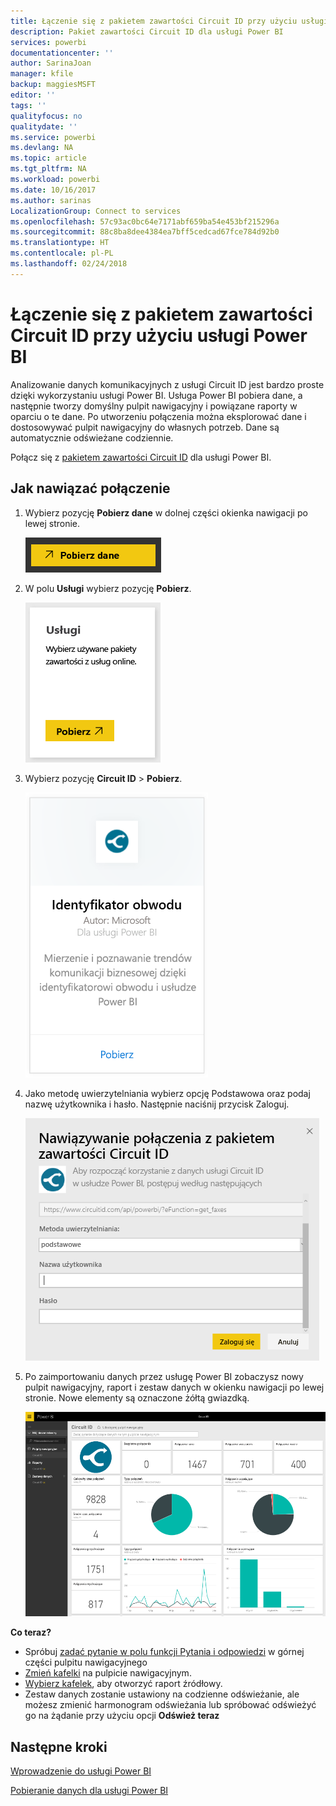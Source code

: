 ```yaml
---
title: Łączenie się z pakietem zawartości Circuit ID przy użyciu usługi Power BI
description: Pakiet zawartości Circuit ID dla usługi Power BI
services: powerbi
documentationcenter: ''
author: SarinaJoan
manager: kfile
backup: maggiesMSFT
editor: ''
tags: ''
qualityfocus: no
qualitydate: ''
ms.service: powerbi
ms.devlang: NA
ms.topic: article
ms.tgt_pltfrm: NA
ms.workload: powerbi
ms.date: 10/16/2017
ms.author: sarinas
LocalizationGroup: Connect to services
ms.openlocfilehash: 57c93ac0bc64e7171abf659ba54e453bf215296a
ms.sourcegitcommit: 88c8ba8dee4384ea7bff5cedcad67fce784d92b0
ms.translationtype: HT
ms.contentlocale: pl-PL
ms.lasthandoff: 02/24/2018
---
```

# <a name="connect-to-circuit-id-with-power-bi"></a>Łączenie się z pakietem zawartości Circuit ID przy użyciu usługi Power BI
Analizowanie danych komunikacyjnych z usługi Circuit ID jest bardzo proste dzięki wykorzystaniu usługi Power BI. Usługa Power BI pobiera dane, a następnie tworzy domyślny pulpit nawigacyjny i powiązane raporty w oparciu o te dane. Po utworzeniu połączenia można eksplorować dane i dostosowywać pulpit nawigacyjny do własnych potrzeb. Dane są automatycznie odświeżane codziennie.

Połącz się z [pakietem zawartości Circuit ID](https://app.powerbi.com/getdata/services/circuitid) dla usługi Power BI.

## <a name="how-to-connect"></a>Jak nawiązać połączenie
1. Wybierz pozycję **Pobierz dane** w dolnej części okienka nawigacji po lewej stronie.
   
    ![](media/service-connect-to-circuit-id/getdata.png)
2. W polu **Usługi** wybierz pozycję **Pobierz**.
   
    ![](media/service-connect-to-circuit-id/services.png)
3. Wybierz pozycję **Circuit ID** \> **Pobierz**.
   
    ![](media/service-connect-to-circuit-id/circuitid.png)
4. Jako metodę uwierzytelniania wybierz opcję Podstawowa oraz podaj nazwę użytkownika i hasło. Następnie naciśnij przycisk Zaloguj.
   
    ![](media/service-connect-to-circuit-id/circuitid_login.png)
5. Po zaimportowaniu danych przez usługę Power BI zobaczysz nowy pulpit nawigacyjny, raport i zestaw danych w okienku nawigacji po lewej stronie. Nowe elementy są oznaczone żółtą gwiazdką.
   
    ![](media/service-connect-to-circuit-id/circuitid_dashboard_chrome.png)

**Co teraz?**

* Spróbuj [zadać pytanie w polu funkcji Pytania i odpowiedzi](power-bi-q-and-a.md) w górnej części pulpitu nawigacyjnego
* [Zmień kafelki](service-dashboard-edit-tile.md) na pulpicie nawigacyjnym.
* [Wybierz kafelek](service-dashboard-tiles.md), aby otworzyć raport źródłowy.
* Zestaw danych zostanie ustawiony na codzienne odświeżanie, ale możesz zmienić harmonogram odświeżania lub spróbować odświeżyć go na żądanie przy użyciu opcji **Odśwież teraz**

## <a name="next-steps"></a>Następne kroki
[Wprowadzenie do usługi Power BI](service-get-started.md)

[Pobieranie danych dla usługi Power BI](service-get-data.md)

